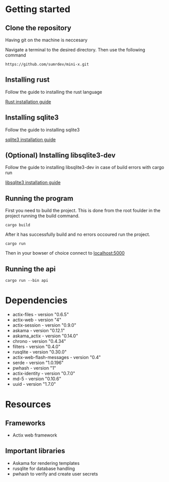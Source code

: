 # Getting started 
## Clone the repository
Having git on the machine is neccesary 

Navigate a terminal to the desired directory. Then use the following command 
```
https://github.com/sumrdev/mini-x.git
```

## Installing rust 
 Follow the guide to installing the rust language 


[Rust installation guide](https://www.rust-lang.org/learn/get-started)

## Installing sqlite3
Follow the guide to installing sqlite3

[sqlite3 installation guide](https://www.sqlitetutorial.net/download-install-sqlite/)

## (Optional) Installing libsqlite3-dev
Follow the guide to installing libsqlite3-dev in case of build errors with cargo run

[libsqlite3 installation guide](https://ubuntu.pkgs.org/20.04/ubuntu-main-amd64/libsqlite3-dev_3.31.1-4_amd64.deb.html)

## Running the program 
First you need to build the project. This is done from the root foulder in the project running the build command.
```
cargo build
```
After it has successfully build and no errors occoured run the project.
```
cargo run 
```
Then  in your bowser of choice connect to [localhost:5000](http://localhost:5000)

## Running the api
```
cargo run --bin api
```

# Dependencies
- actix-files - version "0.6.5"
- actix-web - version "4"
- actix-session - version "0.9.0"
- askama - version "0.12.1"
- askama_actix - version "0.14.0"
- chrono - version "0.4.34"
- filters - version "0.4.0"
- rusqlite - version "0.30.0"
- actix-web-flash-messages - version  "0.4"
- serde - version "1.0.196"
- pwhash - version "1"
- actix-identity - version "0.7.0"
- md-5 - version "0.10.6"
- uuid - version "1.7.0"

# Resources 
## Frameworks 
- Actix web framework 

## Important libraries 
- Askama for rendering templates
- rusqlite for database handling
- pwhash to verify and create user secrets 